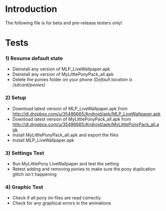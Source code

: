 # Introduction #

The following file is for beta and pre-release testers only!


# Tests #

### 1) Resume default state ###
  * Deinstall any version of MLP\_LiveWallpaper.apk
  * Deinstall any version of MyLittlePonyPack\_all.apk
  * Delete the ponies folder on your phone _(Default location is /sdcard/ponies)_

### 2) Setup ###
  * Download latest version of MLP\_LiveWallpaper.apk from http://dl.dropbox.com/u/35486665/Android/apk/MLP_LiveWallpaper.apk
  * Download latest version of MyLittlePonyPack\_all.apk from http://dl.dropbox.com/u/35486665/Android/apk/MyLittlePonyPack_all.apk
  * Install MyLittlePonyPack\_all.apk and export the files
  * Install MLP\_LiveWallpaper.apk

### 3) Settings Test ###
  * Run MyLittlePony LiveWallpaper and test the setting
  * Retest adding and removing ponies to make sure the pony duplication glitch isn't happening

### 4) Graphic Test ###
  * Check if all pony ini-files are read correctly
  * Check for any graphical errors in the animations